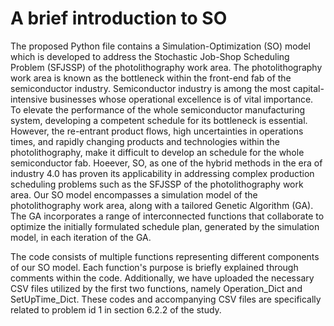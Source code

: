 # A brief introduction to SO

The proposed Python file contains a Simulation-Optimization (SO) model which is developed to address the Stochastic Job-Shop Scheduling Problem (SFJSSP) of the photolithography work area. The photolithography work area is known as the bottleneck within the front-end fab of the semiconductor industry. Semiconductor industry is among the most capital-intensive businesses whose operational excellence is of vital importance. To elevate the performance of the whole semiconductor manufacturing system, developing a competent schedule for its bottleneck is essential. However, the re-entrant product flows, high uncertainties in operations times, and rapidly changing products and technologies within the photolithography, make it difficult to develop an schedule for the whole semiconductor fab. Hoeever, SO, as one of the hybrid methods in the era of industry 4.0 has proven its applicability in addressing complex production scheduling problems such as the SFJSSP of the photolithography work area. Our SO model encompasses a simulation model of the photolithography work area, along with a tailored Genetic Algorithm (GA). The GA incorporates a range of interconnected functions that collaborate to optimize the initially formulated schedule plan, generated by the simulation model, in each iteration of the GA.

The code consists of multiple functions representing different components of our SO model. Each function's purpose is briefly explained through comments within the code. Additionally, we have uploaded the necessary CSV files utilized by the first two functions, namely Operation_Dict and SetUpTime_Dict. These codes and accompanying CSV files are specifically related to problem id 1 in section 6.2.2 of the study.
